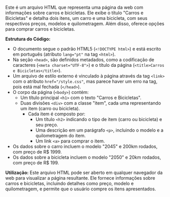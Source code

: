 Este é um arquivo HTML que representa uma página da web com informações sobre carros e bicicletas. Ele exibe o título "Carros e Bicicletas" e detalha dois itens, um carro e uma bicicleta, com seus respectivos preços, modelos e quilometragem. Além disso, oferece opções para comprar carros e bicicletas.

**Estrutura do Código:**
- O documento segue o padrão HTML5 (`<!DOCTYPE html>`) e está escrito em português (atributo `lang="pt"` na tag `<html>`).
- Na seção `<head>`, são definidos metadados, como a codificação de caracteres (`<meta charset="UTF-8">`) e o título da página (`<title>Carros e Bicicletas</title>`).
- Um arquivo de estilo externo é vinculado à página através da tag `<link>` com o atributo `href="/style.css"`, mas parece haver um erro na tag, pois está mal fechada (`</head>`).
- O corpo da página (`<body>`) contém:
  - Um título principal `<h1>` com o texto "Carros e Bicicletas".
  - Duas divisões `<div>` com a classe "item", cada uma representando um item (carro ou bicicleta).
    - Cada item é composto por:
      - Um título `<h2>` indicando o tipo de item (carro ou bicicleta) e seu preço.
      - Uma descrição em um parágrafo `<p>`, incluindo o modelo e a quilometragem do item.
      - Um link `<a>` para comprar o item.
- Os dados sobre o carro incluem o modelo "2045" e 200km rodados, com preço de R$ 1999.
- Os dados sobre a bicicleta incluem o modelo "2050" e 20km rodados, com preço de R$ 199.

**Utilização:**
Este arquivo HTML pode ser aberto em qualquer navegador da web para visualizar a página resultante. Ele fornece informações sobre carros e bicicletas, incluindo detalhes como preço, modelo e quilometragem, e permite que o usuário compre os itens apresentados.


